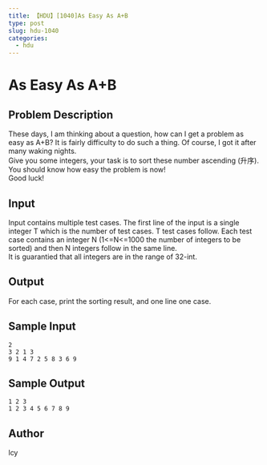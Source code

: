 ```yaml
---
title: 【HDU】[1040]As Easy As A+B
type: post
slug: hdu-1040
categories:
  - hdu
---
```


# As Easy As A+B

## Problem Description

These days, I am thinking about a question, how can I get a problem as easy as A+B? It is fairly difficulty to do such a thing. Of course, I got it after many waking nights.  
Give you some integers, your task is to sort these number ascending (升序).  
You should know how easy the problem is now!  
Good luck!

## Input

Input contains multiple test cases. The first line of the input is a single integer T which is the number of test cases. T test cases follow. Each test case contains an integer N (1<=N<=1000 the number of integers to be sorted) and then N integers follow in the same line.  
It is guarantied that all integers are in the range of 32-int.

## Output

For each case, print the sorting result, and one line one case.

## Sample Input

```
2
3 2 1 3
9 1 4 7 2 5 8 3 6 9

```

## Sample Output

```
1 2 3
1 2 3 4 5 6 7 8 9

```

## Author

lcy
